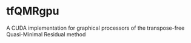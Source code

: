 # tfQMRgpu
A CUDA implementation for graphical processors of the transpose-free Quasi-Minimal Residual method
